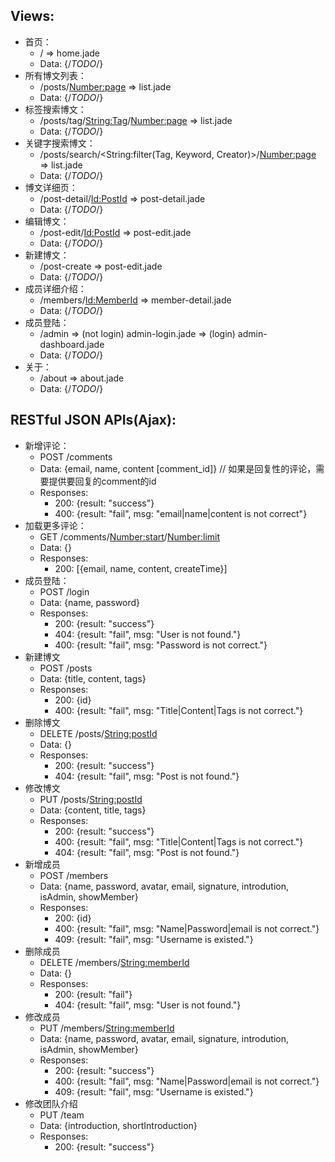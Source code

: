 ## Views:
* 首页：
    - / => home.jade
    - Data: {/*TODO*/}
* 所有博文列表：
    - /posts/<Number:page> => list.jade
    - Data: {/*TODO*/}
* 标签搜索博文：
    - /posts/tag/<String:Tag>/<Number:page> => list.jade
    - Data: {/*TODO*/}
* 关键字搜索博文：
    - /posts/search/<String:filter(Tag, Keyword, Creator)>/<Number:page> => list.jade
    - Data: {/*TODO*/}
* 博文详细页：
    - /post-detail/<Id:PostId> => post-detail.jade
    - Data: {/*TODO*/}
* 编辑博文：
    - /post-edit/<Id:PostId> => post-edit.jade
    - Data: {/*TODO*/}
* 新建博文：
    - /post-create => post-edit.jade
    - Data: {/*TODO*/}
* 成员详细介绍：
    - /members/<Id:MemberId> => member-detail.jade
    - Data: {/*TODO*/}
* 成员登陆：
    - /admin => (not login) admin-login.jade
             => (login) admin-dashboard.jade
    - Data: {/*TODO*/}
* 关于：
    - /about => about.jade
    - Data: {/*TODO*/}

## RESTful JSON APIs(Ajax):
* 新增评论：
    - POST /comments
    - Data: {email, name, content [comment_id]} // 如果是回复性的评论，需要提供要回复的comment的id
    - Responses:
        + 200: {result: "success"}
        + 400: {result: "fail", msg: "email|name|content is not correct"}
* 加载更多评论： 
    - GET /comments/<Number:start>/<Number:limit>
    - Data: {}
    - Responses:
        + 200: [{email, name, content, createTime}]
* 成员登陆：
    - POST /login
    - Data: {name, password}
    - Responses:
        + 200: {result: "success"}
        + 404: {result: "fail", msg: "User is not found."}
        + 400: {result: "fail", msg: "Password is not correct."}
* 新建博文
    - POST /posts
    - Data: {title, content, tags}
    - Responses:
        + 200: {id}
        + 400: {result: "fail", msg: "Title|Content|Tags is not correct."}
* 删除博文
    - DELETE /posts/<String:postId>
    - Data: {}
    - Responses:
        + 200: {result: "success"}
        + 404: {result: "fail", msg: "Post is not found."}
* 修改博文
    - PUT /posts/<String:postId>
    - Data: {content, title, tags}
    - Responses:
        + 200: {result: "success"}
        + 400: {result: "fail", msg: "Title|Content|Tags is not correct."}
        + 404: {result: "fail", msg: "Post is not found."}
* 新增成员
    - POST /members
    - Data: {name, password, avatar, email, signature, introdution, isAdmin, showMember}
    - Responses:
        + 200: {id}
        + 400: {result: "fail", msg: "Name|Password|email is not correct."}
        + 409: {result: "fail", msg: "Username is existed."}
* 删除成员
    - DELETE /members/<String:memberId>
    - Data: {}
    - Responses:
        + 200: {result: "fail"}
        + 404: {result: "fail", msg: "User is not found."}
* 修改成员
    - PUT /members/<String:memberId>
    - Data: {name, password, avatar, email, signature, introdution, isAdmin, showMember}
    - Responses:
        + 200: {result: "success"}
        + 400: {result: "fail", msg: "Name|Password|email is not correct."}
        + 409: {result: "fail", msg: "Username is existed."}
* 修改团队介绍
    - PUT /team
    - Data: {introduction, shortIntroduction}
    - Responses:
        + 200: {result: "success"}
